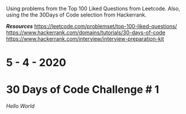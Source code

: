 Using problems from the Top 100 Liked Questions from Leetcode.
Also, using the the 30Days of Code selection from Hackerrank.

***Resources***
https://leetcode.com/problemset/top-100-liked-questions/
https://www.hackerrank.com/domains/tutorials/30-days-of-code
https://www.hackerrank.com/interview/interview-preparation-kit

# 5 - 4 - 2020
# 30 Days of Code Challenge # 1
*Hello World*
